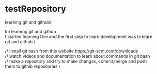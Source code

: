 # testRepository
learning git and github\

Im learning git and github \
I started learning Dev and the first step to learn development was to learn git and github \

// install git bash from this website https://git-scm.com/downloads \
// watch videos and documentation to learn about commands in git bash  \
// make a repository and try to make changes, commit,merge and push them to githib repositories \

